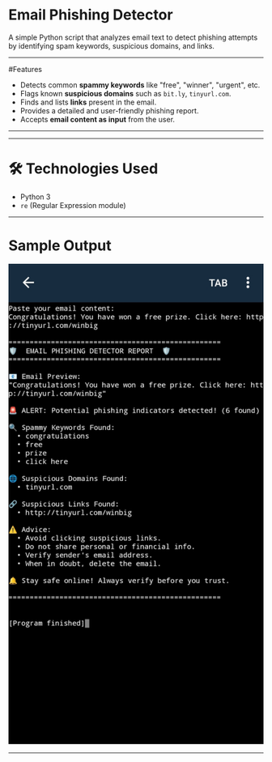 # Email Phishing Detector

A simple Python script that analyzes email text to detect phishing attempts by identifying spam keywords, suspicious domains, and links.

---

#Features

- Detects common **spammy keywords** like "free", "winner", "urgent", etc.
- Flags known **suspicious domains** such as `bit.ly`, `tinyurl.com`.
- Finds and lists **links** present in the email.
- Provides a detailed and user-friendly phishing report.
- Accepts **email content as input** from the user.

---
---

# 🛠️ Technologies Used

- Python 3
- `re` (Regular Expression module)

---

# Sample Output

![Output Screenshot](output_screenshot.jpg)

---

